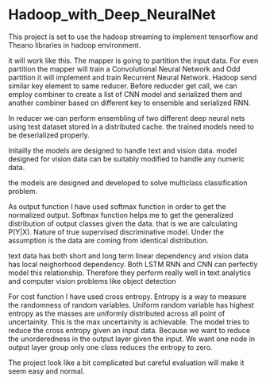 # Hadoop_with_Deep_NeuralNet
This project is set to use the hadoop streaming to implement tensorflow and Theano libraries in hadoop environment.

it will work like this. The mapper is going to partition the input data. For even partition the mapper will train a Convolutional
Neural Network and Odd partition it will implement and train Recurrent Neural Network. 
Hadoop send similar key element to same reducer.
Before reducder get call, we can employ combiner to create a list of CNN model and serialized  them and another combiner based on 
different key to ensemble and serialized RNN.

In reducer we can perform ensembling of two different deep neural nets using test dataset stored in a distributed cache. the trained models
need to be deserialized properly.

Initailly the models are designed to handle text and vision data. model designed for vision data can be suitably modified to handle any numeric data. 

the models are designed and developed to solve multiclass classification problem.

As output function I have used softmax function in order to get the normalized output. Softmax function helps me to get the generalized
distribution of output classes given the data. that is we are calculating P(Y|X).  Nature of true supervised discriminative model. Under
the assumption is the data are coming from identical distribution.

text data has both short and long term linear dependency and vision data has local neighorhood dependency. Both LSTM RNN and CNN can perfectly model this relationship. Therefore they perform really well in text analytics and computer vision problems like object detection

For cost function I have used cross entropy. Entropy is a way to measure the randomness of random variables. Uniform random variable has highest entropy as the masses are uniformly distributed across all point of uncertainity. This is the max uncertainity is achievable. The
 model tries to reduce the cross entropy given an input data. Because we want to reduce the unorderedness in the output layer given the input. We want one node in output layer group only one class reduces the entropy to zero.

The project look like a bit complicated but careful evaluation will make it seem easy and normal.
